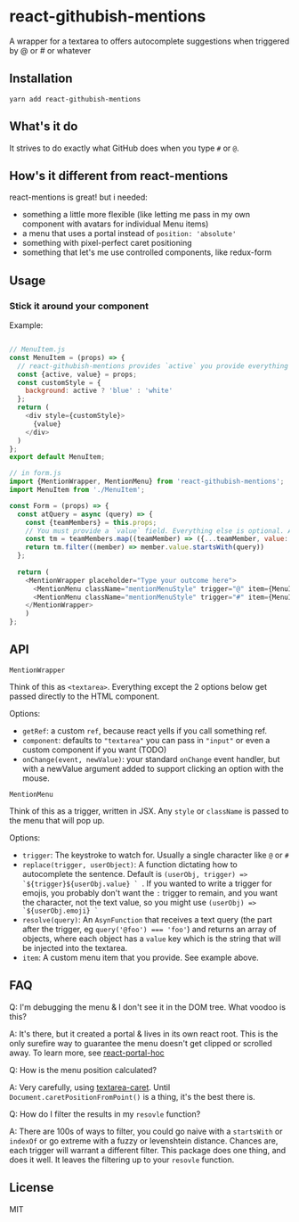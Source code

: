 # react-githubish-mentions
A wrapper for a textarea to offers autocomplete suggestions when triggered by @ or # or whatever

## Installation
`yarn add react-githubish-mentions`

## What's it do
It strives to do exactly what GitHub does when you type `#` or `@`.

## How's it different from react-mentions
react-mentions is great!
but i needed:
- something a little more flexible (like letting me pass in my own component with avatars for individual Menu items)
- a menu that uses a portal instead of `position: 'absolute'`
- something with pixel-perfect caret positioning
- something that let's me use controlled components, like redux-form

## Usage

### Stick it around your component

Example:

```js

// MenuItem.js 
const MenuItem = (props) => {
  // react-githubish-mentions provides `active` you provide everything else
  const {active, value} = props;
  const customStyle = {
    background: active ? 'blue' : 'white'
  };
  return (
    <div style={customStyle}>
      {value}
    </div>
  )
};
export default MenuItem;

// in form.js
import {MentionWrapper, MentionMenu} from 'react-githubish-mentions';
import MenuItem from './MenuItem';

const Form = (props) => {
  const atQuery = async (query) => {
    const {teamMembers} = this.props;
    // You must provide a `value` field. Everything else is optional. All this data will be passed to your custom MenuItem
    const tm = teamMembers.map((teamMember) => ({...teamMember, value: teamMember.name}));
    return tm.filter((member) => member.value.startsWith(query))
  };
  
  return (
    <MentionWrapper placeholder="Type your outcome here">
      <MentionMenu className="mentionMenuStyle" trigger="@" item={MenuItem} resolve={atQuery}/>
      <MentionMenu className="mentionMenuStyle" trigger="#" item={MenuItem} resolve={hashQuery}/>
    </MentionWrapper>
    )
};
```

## API

```
MentionWrapper
```

Think of this as `<textarea>`. Everything except the 2 options below get passed directly to the HTML component.

Options:
- `getRef`: a custom `ref`, because react yells if you call something ref.
- `component`: defaults to `"textarea"` you can pass in `"input"` or even a custom component if you want (TODO)
- `onChange(event, newValue)`: your standard `onChange` event handler, but with a newValue argument added
to support clicking an option with the mouse.

```
MentionMenu
```
Think of this as a trigger, written in JSX. Any `style` or `className` is passed to the menu that will pop up.

Options:
- `trigger`: The keystroke to watch for. Usually a single character like `@` or `#`
- `replace(trigger, userObject)`: A function dictating how to autocomplete the sentence. 
Default is ``(userObj, trigger) => `${trigger}${userObj.value} ` ``.
If you wanted to write a trigger for emojis, you probably don't want the `:` trigger to remain, 
and you want the character, not the text value, so you might use ``(userObj) => `${userObj.emoji} ` `` 
- `resolve(query)`: An `AsynFunction` that receives a text query (the part after the trigger, eg `query('@foo') === 'foo'`) 
and returns an array of objects, where each object has a `value` key which is the string that will be injected into the textarea.
- `item`: A custom menu item that you provide. See example above.


## FAQ

Q: I'm debugging the menu & I don't see it in the DOM tree. What voodoo is this?

A: It's there, but it created a portal & lives in its own react root. 
This is the only surefire way to guarantee the menu doesn't get clipped or scrolled away.
To learn more, see [react-portal-hoc](https://github.com/mattkrick/react-portal-hoc)

Q: How is the menu position calculated?

A: Very carefully, using [textarea-caret](https://github.com/component/textarea-caret-position). 
Until `Document.caretPositionFromPoint()` is a thing, it's the best there is. 

Q: How do I filter the results in my `resovle` function?

A: There are 100s of ways to filter, 
you could go naive with a `startsWith` or `indexOf` or go extreme with a fuzzy or levenshtein distance.
Chances are, each trigger will warrant a different filter. 
This package does one thing, and does it well. 
It leaves the filtering up to your `resovle` function.
 
## License

MIT
